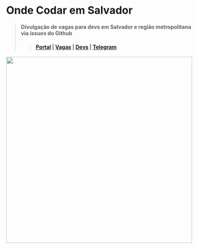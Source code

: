 # Onde Codar em Salvador

> **Divulgação de vagas para devs em Salvador e região metropolitana via _issues_ do Github**
>> #### [Portal](https://codar.app) | [Vagas](https://github.com/devssa/onde-codar-em-salvador/issues) | [Devs](https://github.com/devssa/me-contrata/issues) | [Telegram](https://t.me/co0da4r) 

<img src="https://raw.githubusercontent.com/devssa/onde-codar-em-salvador/master/71564500-8622-11e9-82fe-f8d20c55701a.jpeg" width="500">
